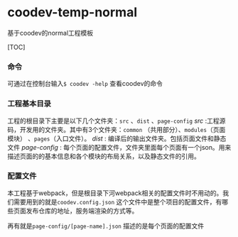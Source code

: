 # coodev-temp-normal
基于coodev的normal工程模板

[TOC]

### 命令
可通过在控制台输入`$ coodev -help` 查看coodev的命令

### 工程基本目录
工程的根目录下主要是以下几个文件夹：`src` 、`dist` 、`page-config`
*src* :工程源码，开发用的文件夹。其中有3个文件夹：`common` （共用部分）、`modules`（页面模块） 、`pages`（入口文件）。
*dist* : 编译后的输出文件夹。包括页面文件和静态文件
*page-config* : 每个页面的配置文件，文件夹里面每个页面有一个json。用来描述页面的的基本信息和各个模块的布局关系，以及静态文件的引用。

### 配置文件 
本工程基于webpack，但是根目录下河webpack相关的配置文件时不用动的。我们需要用到的就是`coodev.config.json` 这个文件中是整个项目的配置文件，有哪些页面发布仓库的地址，服务端渲染的方式等。

再有就是`page-config/[page-name].json` 描述的是每个页面的配置文件
